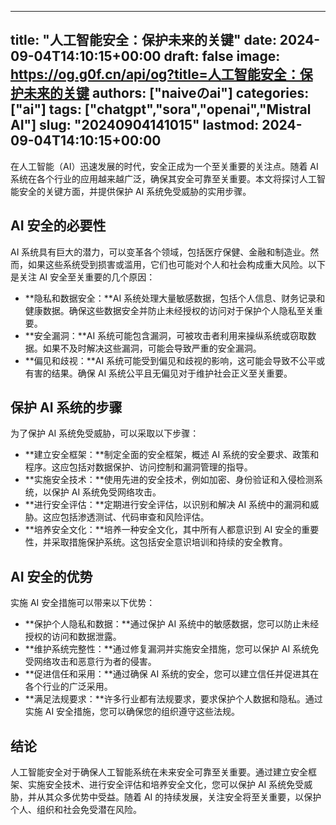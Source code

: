 
---
title: "人工智能安全：保护未来的关键"
date: 2024-09-04T14:10:15+00:00
draft: false
image: https://og.g0f.cn/api/og?title=人工智能安全：保护未来的关键
authors: ["naiveのai"]
categories: ["ai"]
tags: ["chatgpt","sora","openai","Mistral AI"]
slug: "20240904141015"
lastmod: 2024-09-04T14:10:15+00:00
---
在人工智能（AI）迅速发展的时代，安全正成为一个至关重要的关注点。随着 AI 系统在各个行业的应用越来越广泛，确保其安全可靠至关重要。本文将探讨人工智能安全的关键方面，并提供保护 AI 系统免受威胁的实用步骤。

## AI 安全的必要性

AI 系统具有巨大的潜力，可以变革各个领域，包括医疗保健、金融和制造业。然而，如果这些系统受到损害或滥用，它们也可能对个人和社会构成重大风险。以下是关注 AI 安全至关重要的几个原因：

- **隐私和数据安全：**AI 系统处理大量敏感数据，包括个人信息、财务记录和健康数据。确保这些数据安全并防止未经授权的访问对于保护个人隐私至关重要。
- **安全漏洞：**AI 系统可能包含漏洞，可被攻击者利用来操纵系统或窃取数据。如果不及时解决这些漏洞，可能会导致严重的安全漏洞。
- **偏见和歧视：**AI 系统可能受到偏见和歧视的影响，这可能会导致不公平或有害的结果。确保 AI 系统公平且无偏见对于维护社会正义至关重要。

## 保护 AI 系统的步骤

为了保护 AI 系统免受威胁，可以采取以下步骤：

- **建立安全框架：**制定全面的安全框架，概述 AI 系统的安全要求、政策和程序。这应包括对数据保护、访问控制和漏洞管理的指导。
- **实施安全技术：**使用先进的安全技术，例如加密、身份验证和入侵检测系统，以保护 AI 系统免受网络攻击。
- **进行安全评估：**定期进行安全评估，以识别和解决 AI 系统中的漏洞和威胁。这应包括渗透测试、代码审查和风险评估。
- **培养安全文化：**培养一种安全文化，其中所有人都意识到 AI 安全的重要性，并采取措施保护系统。这包括安全意识培训和持续的安全教育。

## AI 安全的优势

实施 AI 安全措施可以带来以下优势：

- **保护个人隐私和数据：**通过保护 AI 系统中的敏感数据，您可以防止未经授权的访问和数据泄露。
- **维护系统完整性：**通过修复漏洞并实施安全措施，您可以保护 AI 系统免受网络攻击和恶意行为者的侵害。
- **促进信任和采用：**通过确保 AI 系统的安全，您可以建立信任并促进其在各个行业的广泛采用。
- **满足法规要求：**许多行业都有法规要求，要求保护个人数据和隐私。通过实施 AI 安全措施，您可以确保您的组织遵守这些法规。

## 结论

人工智能安全对于确保人工智能系统在未来安全可靠至关重要。通过建立安全框架、实施安全技术、进行安全评估和培养安全文化，您可以保护 AI 系统免受威胁，并从其众多优势中受益。随着 AI 的持续发展，关注安全将至关重要，以保护个人、组织和社会免受潜在风险。